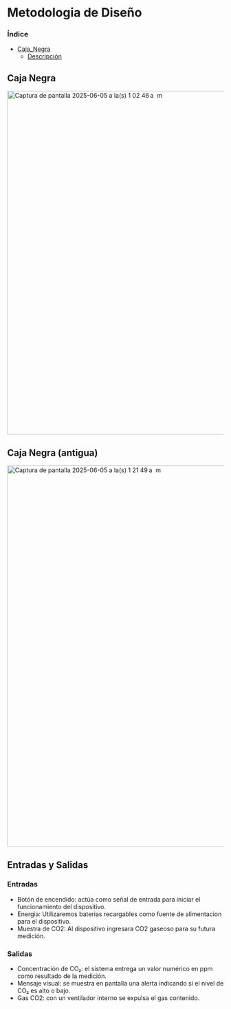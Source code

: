 # Metodologia de Diseño

### Índice
* [Caja_Negra](#Caja_Negra)
   * [Descripción](#Entradas_y_salidas)

## Caja Negra
<img width="799" alt="Captura de pantalla 2025-06-05 a la(s) 1 02 46 a  m" src="https://github.com/user-attachments/assets/1ccc536f-a93e-4644-88a1-7a8103d07b0a" />

## Caja Negra (antigua)
<img width="886" alt="Captura de pantalla 2025-06-05 a la(s) 1 21 49 a  m" src="https://github.com/user-attachments/assets/167e4890-c373-4462-8e19-ec70af7ed615" />


## Entradas y Salidas
### Entradas

* Botón de encendido: actúa como señal de entrada para iniciar el funcionamiento del dispositivo.
* Energia: Utilizaremos baterias recargables como fuente de alimentacion para el dispositivo.
* Muestra de CO2: Al dispositivo ingresara CO2 gaseoso para su futura medición.

### Salidas
* Concentración de CO₂: el sistema entrega un valor numérico en ppm como resultado de la medición.
* Mensaje visual: se muestra en pantalla una alerta indicando si el nivel de CO₂ es alto o bajo.
* Gas CO2: con un ventilador interno se expulsa el gas contenido.
